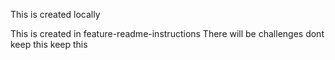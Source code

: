 This is created locally

This is created in feature-readme-instructions
There will be challenges
dont keep this
keep this